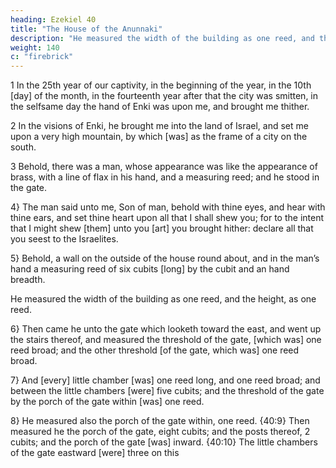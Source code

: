 ```yaml
---
heading: Ezekiel 40
title: "The House of the Anunnaki"
description: "He measured the width of the building as one reed, and the height, as  one reed."
weight: 140
c: "firebrick"
---
```



1 In the 25th year of our captivity, in the beginning of the year, in the 10th [day] of the month, in the fourteenth year after that the city was smitten, in the selfsame day the hand of Enki was upon me, and brought me thither. 

2 In the visions of Enki, he brought me into the land of Israel, and set me upon a very high mountain, by which [was] as the frame of a city on the south.

3 Behold, there was a man, whose appearance was like the appearance of brass, with a line of flax in his hand, and a
measuring reed; and he stood in the gate. 

4} The man said unto me, Son of man, behold with thine eyes, and hear with thine ears, and set thine heart upon all that I shall shew you; for to the intent that I might shew [them] unto you [art] you brought hither: declare all that you seest to
the Israelites. 

5} Behold, a wall on the outside of the house round about, and in the man’s hand a measuring reed of six cubits [long] by the cubit and an hand breadth.

He measured the width of the building as one reed, and the height, as  one reed.

6} Then came he unto the gate which looketh toward the east, and went up the stairs thereof, and measured the threshold of the gate, [which was] one reed broad; and the other threshold [of the gate, which was] one reed broad.

7} And [every] little chamber [was] one reed long, and one reed broad; and between the little chambers [were] five cubits; and the threshold of the gate by the porch of the gate within [was] one reed.

8} He measured also the porch of the gate within, one reed. {40:9} Then measured he the porch of the gate, eight cubits; and the posts thereof, 2 cubits; and the porch of the gate [was] inward. {40:10} The little chambers of the gate eastward [were] three on this 